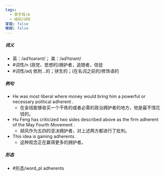 ```yaml
---
tags:
  - 首字母/A
  - 级别/GRE
掌握: false
模糊: false
---
```

##### 词义
- 英：/ədˈhɪərənt/； 美：/ədˈhɪrənt/
- #词性/n  (政党、思想的)拥护者，追随者，信徒
- #词性/adj  依附…的；骈生的；(在名词之前的)修饰语的
##### 例句
- He was most liberal where money would bring him a powerful or necessary political adherent .
	- 在金钱能够收买一个干练的或者必需的政治拥护者的地方，他是最不惜花钱的。
- Hu Feng has criticized two sides described above as the firm adherent of the May Fourth Movement .
	- 胡风作为五四的坚决拥护者，对上述两方都进行了批判。
- This idea is gaining adherents .
	- 这种观念正在赢得更多的拥护者。
##### 形态
- #形态/word_pl adherents
